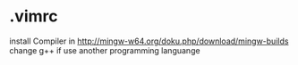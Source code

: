 # .vimrc
install Compiler in http://mingw-w64.org/doku.php/download/mingw-builds <br>
change g++ if use another programming languange

